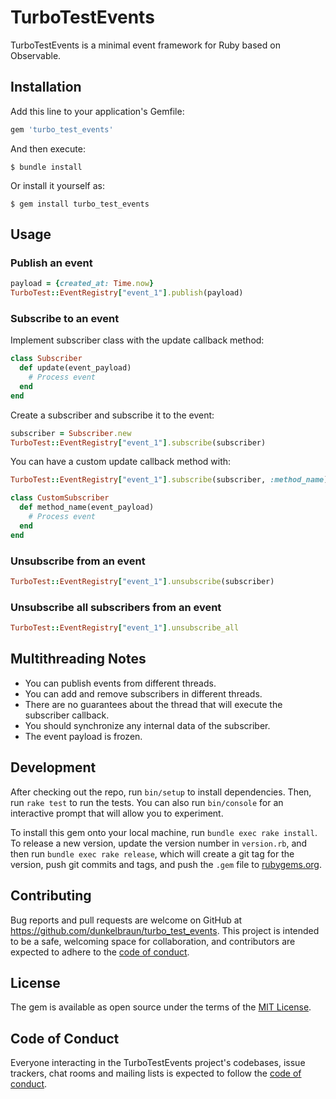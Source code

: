 # TurboTestEvents

TurboTestEvents is a minimal event framework for Ruby based on Observable.

## Installation

Add this line to your application's Gemfile:

```ruby
gem 'turbo_test_events'
```

And then execute:

    $ bundle install

Or install it yourself as:

    $ gem install turbo_test_events

## Usage

### Publish an event

```ruby
payload = {created_at: Time.now}
TurboTest::EventRegistry["event_1"].publish(payload)
```

### Subscribe to an event

Implement subscriber class with the update callback method:

```ruby
class Subscriber
  def update(event_payload)
    # Process event
  end
end
```

Create a subscriber and subscribe it to the event:

```ruby
subscriber = Subscriber.new
TurboTest::EventRegistry["event_1"].subscribe(subscriber)
```

You can have a custom update callback method with: 

```ruby
TurboTest::EventRegistry["event_1"].subscribe(subscriber, :method_name)

class CustomSubscriber
  def method_name(event_payload)
    # Process event
  end
end
```

### Unsubscribe from an event

```ruby
TurboTest::EventRegistry["event_1"].unsubscribe(subscriber)
```

### Unsubscribe all subscribers from an event

```ruby
TurboTest::EventRegistry["event_1"].unsubscribe_all
```


## Multithreading Notes
  - You can publish events from different threads.
  - You can add and remove subscribers in different threads.
  - There are no guarantees about the thread that will execute the subscriber callback.
  - You should synchronize any internal data of the subscriber.
  - The event payload is frozen.

## Development

After checking out the repo, run `bin/setup` to install dependencies. Then, run `rake test` to run the tests. You can also run `bin/console` for an interactive prompt that will allow you to experiment.

To install this gem onto your local machine, run `bundle exec rake install`. To release a new version, update the version number in `version.rb`, and then run `bundle exec rake release`, which will create a git tag for the version, push git commits and tags, and push the `.gem` file to [rubygems.org](https://rubygems.org).

## Contributing

Bug reports and pull requests are welcome on GitHub at https://github.com/dunkelbraun/turbo_test_events. This project is intended to be a safe, welcoming space for collaboration, and contributors are expected to adhere to the [code of conduct](https://github.com/dunkelbraun/turbo_test_events/blob/master/CODE_OF_CONDUCT.md).


## License

The gem is available as open source under the terms of the [MIT License](https://opensource.org/licenses/MIT).

## Code of Conduct

Everyone interacting in the TurboTestEvents project's codebases, issue trackers, chat rooms and mailing lists is expected to follow the [code of conduct](https://github.com/dunkelbraun/turbo_test_events/blob/master/CODE_OF_CONDUCT.md).
